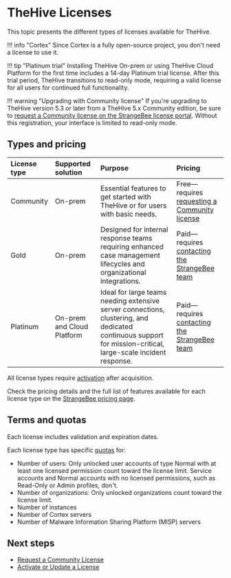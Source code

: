 # TheHive Licenses

This topic presents the different types of licenses available for TheHive.

!!! info "Cortex"
    Since Cortex is a fully open-source project, you don't need a license to use it.

!!! tip "Platinum trial"
    <!-- md:version 5.3 --> Installing TheHive On-prem or using TheHive Cloud Platform for the first time includes a 14-day Platinum trial license. After this trial period, TheHive transitions to read-only mode, requiring a valid license for all users for continued full functionality.

!!! warning "Upgrading with Community license"
    If you're upgrading to TheHive version 5.3 or later from a TheHive 5.x Community edition, be sure to [request a Community license on the StrangeBee license portal](../../installation/licenses/request-a-community-license.md). Without this registration, your interface is limited to read-only mode.

## Types and pricing

| License type    | Supported solution       | Purpose | Pricing |
| :---------- | :---------------------      |  :---------------------      | :---------------------      |
| Community   |  On-prem                    | Essential features to get started with TheHive or for users with basic needs. | Free—requires [requesting a Community license](request-a-community-license.md) |
| Gold       |  On-prem                    | Designed for internal response teams requiring enhanced case management lifecycles and organizational integrations. | Paid—requires [contacting the StrangeBee team](https://strangebee.com/contact-strangebee/)|
| Platinum    |  On-prem and Cloud Platform | Ideal for large teams needing extensive server connections, clustering, and dedicated continuous support for mission-critical, large-scale incident response. | Paid—requires [contacting the StrangeBee team](https://strangebee.com/contact-strangebee/) |

All license types require [activation](license.md) after acquisition.

Check the pricing details and the full list of features available for each license type on the [StrangeBee pricing page](https://strangebee.com/thehive-pricing-on-prem/).

## Terms and quotas

Each license includes validation and expiration dates.

Each license type has specific [quotas](https://strangebee.com/thehive-pricing-on-prem/) for:

* Number of users: Only unlocked user accounts of type Normal with at least one licensed permission count toward the license limit. Service accounts and Normal accounts with no licensed permissions, such as Read-Only or Admin profiles, don't.
* Number of organizations: Only unlocked organizations count toward the license limit.
* Number of instances
* Number of Cortex servers
* Number of Malware Information Sharing Platform (MISP) servers

<h2>Next steps</h2>

* [Request a Community License](request-a-community-license.md)
* [Activate or Update a License](license.md)